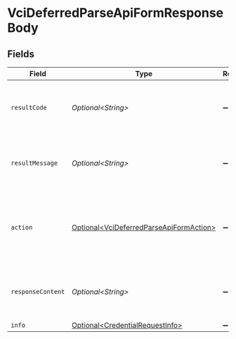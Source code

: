 # VciDeferredParseApiFormResponseBody


## Fields

| Field                                                                                                | Type                                                                                                 | Required                                                                                             | Description                                                                                          |
| ---------------------------------------------------------------------------------------------------- | ---------------------------------------------------------------------------------------------------- | ---------------------------------------------------------------------------------------------------- | ---------------------------------------------------------------------------------------------------- |
| `resultCode`                                                                                         | *Optional\<String>*                                                                                  | :heavy_minus_sign:                                                                                   | The code which represents the result of the API call.                                                |
| `resultMessage`                                                                                      | *Optional\<String>*                                                                                  | :heavy_minus_sign:                                                                                   | A short message which explains the result of the API call.                                           |
| `action`                                                                                             | [Optional\<VciDeferredParseApiFormAction>](../../models/operations/VciDeferredParseApiFormAction.md) | :heavy_minus_sign:                                                                                   | The next action that the deferred credential endpoint should take.                                   |
| `responseContent`                                                                                    | *Optional\<String>*                                                                                  | :heavy_minus_sign:                                                                                   | The content of the response to the request sender.                                                   |
| `info`                                                                                               | [Optional\<CredentialRequestInfo>](../../models/components/CredentialRequestInfo.md)                 | :heavy_minus_sign:                                                                                   | N/A                                                                                                  |